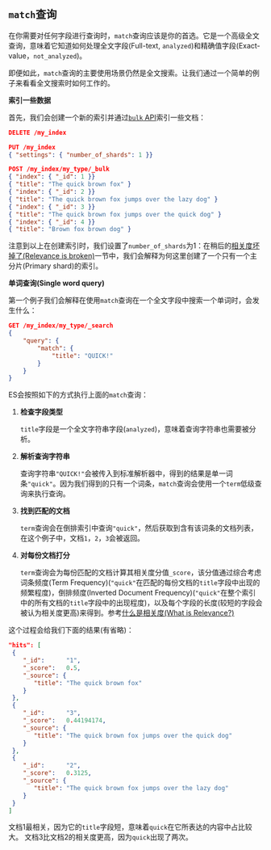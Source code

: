 ## `match`查询 ##

在你需要对任何字段进行查询时，`match`查询应该是你的首选。它是一个高级全文查询，意味着它知道如何处理全文字段(Full-text, `analyzed`)和精确值字段(Exact-value，`not_analyzed`)。

即便如此，`match`查询的主要使用场景仍然是全文搜索。让我们通过一个简单的例子来看看全文搜索时如何工作的。

**索引一些数据**

首先，我们会创建一个新的索引并通过[`bulk` API](http://www.elasticsearch.org/guide/en/elasticsearch/guide/current/bulk.html)索引一些文档：

```json
DELETE /my_index 

PUT /my_index
{ "settings": { "number_of_shards": 1 }} 

POST /my_index/my_type/_bulk
{ "index": { "_id": 1 }}
{ "title": "The quick brown fox" }
{ "index": { "_id": 2 }}
{ "title": "The quick brown fox jumps over the lazy dog" }
{ "index": { "_id": 3 }}
{ "title": "The quick brown fox jumps over the quick dog" }
{ "index": { "_id": 4 }}
{ "title": "Brown fox brown dog" }
```

注意到以上在创建索引时，我们设置了`number_of_shards`为1：在稍后的[相关度坏掉了(Relevance is broken)](http://www.elasticsearch.org/guide/en/elasticsearch/guide/current/relevance-is-broken.html)一节中，我们会解释为何这里创建了一个只有一个主分片(Primary shard)的索引。

**单词查询(Single word query)**

第一个例子我们会解释在使用`match`查询在一个全文字段中搜索一个单词时，会发生什么：

```json
GET /my_index/my_type/_search
{
    "query": {
        "match": {
            "title": "QUICK!"
        }
    }
}
```

ES会按照如下的方式执行上面的`match`查询：

1. **检查字段类型**

	`title`字段是一个全文字符串字段(`analyzed`)，意味着查询字符串也需要被分析。

2. **解析查询字符串**

	查询字符串`"QUICK!"`会被传入到标准解析器中，得到的结果是单一词条`"quick"`。因为我们得到的只有一个词条，`match`查询会使用一个`term`低级查询来执行查询。

3. **找到匹配的文档**

	`term`查询会在倒排索引中查询`"quick"`，然后获取到含有该词条的文档列表，在这个例子中，文档`1`，`2`，`3`会被返回。

4. **对每份文档打分**

	`term`查询会为每份匹配的文档计算其相关度分值`_score`，该分值通过综合考虑词条频度(Term Frequency)(`"quick"`在匹配的每份文档的`title`字段中出现的频繁程度)，倒排频度(Inverted Document Frequency)(`"quick"`在整个索引中的所有文档的`title`字段中的出现程度)，以及每个字段的长度(较短的字段会被认为相关度更高)来得到。参考[什么是相关度(What is Relevance?)](http://www.elasticsearch.org/guide/en/elasticsearch/guide/current/relevance-intro.html)

这个过程会给我们下面的结果(有省略)：

```json
"hits": [
 {
    "_id":      "1",
    "_score":   0.5, 
    "_source": {
       "title": "The quick brown fox"
    }
 },
 {
    "_id":      "3",
    "_score":   0.44194174, 
    "_source": {
       "title": "The quick brown fox jumps over the quick dog"
    }
 },
 {
    "_id":      "2",
    "_score":   0.3125, 
    "_source": {
       "title": "The quick brown fox jumps over the lazy dog"
    }
 }
]
```

文档1最相关，因为它的`title`字段短，意味着`quick`在它所表达的内容中占比较大。
文档3比文档2的相关度更高，因为`quick`出现了两次。

